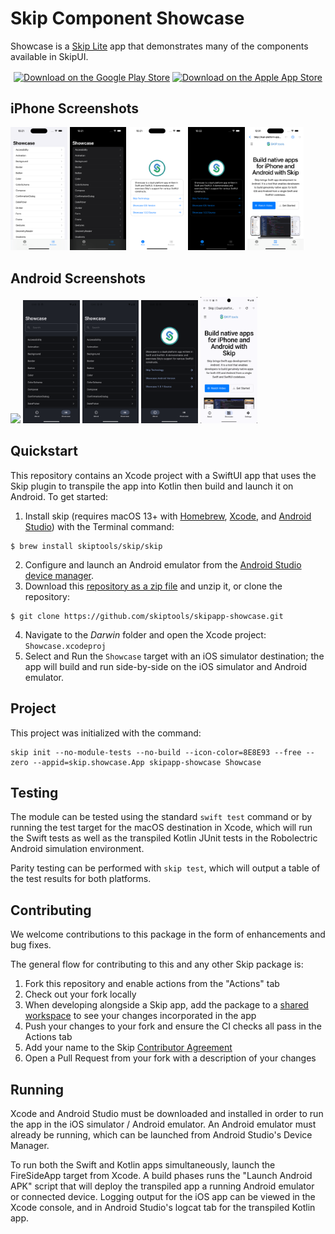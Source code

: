 # Skip Component Showcase

Showcase is a [Skip Lite](https://skip.tools) app that demonstrates many of the components available in SkipUI.

<div align="center">
  <a href="https://play.google.com/store/apps/details?id=org.appfair.app.Showcase" style="display: inline-block;"><img src="https://appfair.org/assets/badges/google-play-store.svg" alt="Download on the Google Play Store" style="height: 60px; vertical-align: middle; object-fit: contain;" /></a>
  <a href="https://apps.apple.com/us/app/skip-showcase/id6474885022" style="display: inline-block;"><img src="https://appfair.org/assets/badges/apple-app-store.svg" alt="Download on the Apple App Store" style="height: 60px; vertical-align: middle; object-fit: contain;" /></a>
</div>

## iPhone Screenshots

<img src="Darwin/fastlane/screenshots/en-US/1_en-US.png" style="width: 18%" /> <img src="Darwin/fastlane/screenshots/en-US/2_en-US.png" style="width: 18%" /> <img src="Darwin/fastlane/screenshots/en-US/3_en-US.png" style="width: 18%" /> <img src="Darwin/fastlane/screenshots/en-US/4_en-US.png" style="width: 18%" /> <img src="Darwin/fastlane/screenshots/en-US/5_en-US.png" style="width: 18%" />


## Android Screenshots

<img src="Android/fastlane/metadata/android/en-US/images/phoneScreenshots/1_en-US.png" style="width: 18%" /> <img src="Android/fastlane/metadata/android/en-US/images/phoneScreenshots/2_en-US.png" style="width: 18%" /> <img src="Android/fastlane/metadata/android/en-US/images/phoneScreenshots/3_en-US.png" style="width: 18%" /> <img src="Android/fastlane/metadata/android/en-US/images/phoneScreenshots/4_en-US.png" style="width: 18%" /> <img src="Android/fastlane/metadata/android/en-US/images/phoneScreenshots/5_en-US.png" style="width: 18%" />

## Quickstart

This repository contains an Xcode project with a SwiftUI app that uses the
Skip plugin to transpile the app into Kotlin then build and launch it on Android.
To get started:

1. Install skip (requires macOS 13+ with [Homebrew](https://brew.sh), [Xcode](https://developer.apple.com/xcode/), and [Android Studio](https://developer.android.com/studio)) with the Terminal command:
```
$ brew install skiptools/skip/skip
```
2. Configure and launch an Android emulator from the [Android Studio device manager](https://developer.android.com/studio/run/emulator-launch-without-app).
3. Download this [repository as a zip file](https://github.com/skiptools/skipapp-showcase/archive/main.zip) and unzip it, or clone the repository:
```
$ git clone https://github.com/skiptools/skipapp-showcase.git
```
4. Navigate to the *Darwin* folder and open the Xcode project: `Showcase.xcodeproj`
5. Select and Run the `Showcase` target with an iOS simulator destination; the app will build and run side-by-side on the iOS simulator and Android emulator.


## Project

This project was initialized with the command:

```
skip init --no-module-tests --no-build --icon-color=8E8E93 --free --zero --appid=skip.showcase.App skipapp-showcase Showcase
```


## Testing

The module can be tested using the standard `swift test` command
or by running the test target for the macOS destination in Xcode,
which will run the Swift tests as well as the transpiled
Kotlin JUnit tests in the Robolectric Android simulation environment.

Parity testing can be performed with `skip test`,
which will output a table of the test results for both platforms.

## Contributing

We welcome contributions to this package in the form of enhancements and bug fixes.

The general flow for contributing to this and any other Skip package is:

1. Fork this repository and enable actions from the "Actions" tab
2. Check out your fork locally
3. When developing alongside a Skip app, add the package to a [shared workspace](https://skip.tools/docs/contributing) to see your changes incorporated in the app
4. Push your changes to your fork and ensure the CI checks all pass in the Actions tab
5. Add your name to the Skip [Contributor Agreement](https://github.com/skiptools/clabot-config)
6. Open a Pull Request from your fork with a description of your changes

## Running

Xcode and Android Studio must be downloaded and installed in order to
run the app in the iOS simulator / Android emulator.
An Android emulator must already be running, which can be launched from 
Android Studio's Device Manager.

To run both the Swift and Kotlin apps simultaneously, 
launch the FireSideApp target from Xcode.
A build phases runs the "Launch Android APK" script that
will deploy the transpiled app a running Android emulator or connected device.
Logging output for the iOS app can be viewed in the Xcode console, and in
Android Studio's logcat tab for the transpiled Kotlin app.
